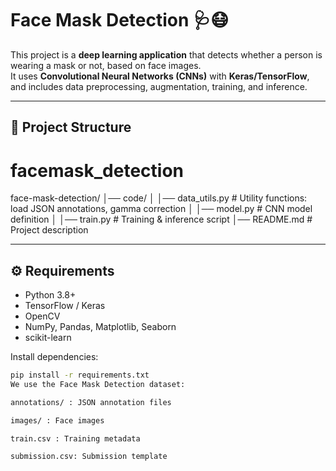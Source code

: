 # Face Mask Detection 🩺😷

This project is a **deep learning application** that detects whether a person is wearing a mask or not, based on face images.  
It uses **Convolutional Neural Networks (CNNs)** with **Keras/TensorFlow**, and includes data preprocessing, augmentation, training, and inference.

---

## 📂 Project Structure
# facemask_detection

face-mask-detection/
│── code/
│ │── data_utils.py # Utility functions: load JSON annotations, gamma correction
│ │── model.py # CNN model definition
│ │── train.py # Training & inference script
│── README.md # Project description



---

## ⚙️ Requirements
- Python 3.8+
- TensorFlow / Keras
- OpenCV
- NumPy, Pandas, Matplotlib, Seaborn
- scikit-learn

Install dependencies:
```bash
pip install -r requirements.txt
We use the Face Mask Detection dataset:

annotations/ : JSON annotation files

images/ : Face images

train.csv : Training metadata

submission.csv: Submission template
